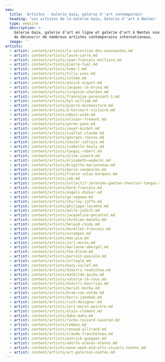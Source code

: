 ```yaml
---
seo:
  title: 'Artistes - Galerie Gaïa, galerie d''art contemporain'
  heading: 'Les artistes de la Galerie Gaïa, Galerie d''art à Nantes'
  type: website
  description: >-
    Galerie Gaïa, galerie d'art en ligne et galerie d'art à Nantes vous propose
    de découvrir de nombreux artistes contemporains internationaux.
  image: ''
artists:
  - artist: content/artists/la-selection-des-nouveautes.md
  - artist: content/artists/laure-carre.md
  - artist: content/artists/jean-francois-molliere.md
  - artist: content/artists/pierre-tual.md
  - artist: content/artists/toma-l.md
  - artist: content/artists/tilly-yves.md
  - artist: content/artists/isthme.md
  - artist: content/artists/annick-argant.md
  - artist: content/artists/jacques-le-brusq.md
  - artist: content/artists/virginie-chardon.md
  - artist: content/artists/francoise-paressant-1.md
  - artist: content/artists/byl-william.md
  - artist: content/artists/pierre-muckensturm.md
  - artist: content/artists/d-harcourt-victoire.md
  - artist: content/artists/edwin-wide.md
  - artist: content/artists/olivier-fremont.md
  - artist: content/artists/peron-yann.md
  - artist: content/artists/jouet-michel.md
  - artist: content/artists/viallat-claude.md
  - artist: content/artists/georges-rousse.md
  - artist: content/artists/xavier-jallais.md
  - artist: content/artists/isabelle-healy.md
  - artist: content/artists/tangui-robert.md
  - artist: content/artists/aline-isoard.md
  - artist: content/artists/elisabeth-wadecki.md
  - artist: content/artists/brigitte-marionneau.md
  - artist: content/artists/marie-vandooren.md
  - artist: content/artists/franco-salas-borquez.md
  - artist: content/artists/job.md
  - artist: content/artists/collectif-jeronimo-gaetan-chevrier-tangui-robert.md
  - artist: content/artists/bard-francois.md
  - artist: content/artists/engels-didier.md
  - artist: content/artists/go-segawa.md
  - artist: content/artists/shirley-jaffe.md
  - artist: content/artists/philippe-lecomte.md
  - artist: content/artists/wolfe-judith.md
  - artist: content/artists/jacqueline-pecantet.md
  - artist: content/artists/chretien-manolo.md
  - artist: content/artists/belaud-cindy.md
  - artist: content/artists/morellet-francois.md
  - artist: content/artists/estampes.md
  - artist: content/artists/man-pia.md
  - artist: content/artists/jorj-morin.md
  - artist: content/artists/marianne-abergel.md
  - artist: content/artists/the-blind.md
  - artist: content/artists/parrein-pascale.md
  - artist: content/artists/villegle.md
  - artist: content/artists/kazy-usclef.md
  - artist: content/artists/dimitri-roubichou.md
  - artist: content/artists/mathilde-guiho.md
  - artist: content/artists/valerie-le-roux.md
  - artist: content/artists/dimitri-bourriau.md
  - artist: content/artists/muriel-kerba.md
  - artist: content/artists/bram-van-velde.md
  - artist: content/artists/boris-jakobek.md
  - artist: content/artists/rich-designer.md
  - artist: content/artists/jorj-morin-peintre.md
  - artist: content/artists/alain-clement.md
  - artist: content/artists/daha-daha.md
  - artist: content/artists/rycho-ryszard-swierad.md
  - artist: content/artists/combas.md
  - artist: content/artists/renaud-allirand.md
  - artist: content/artists/claude-francheteau.md
  - artist: content/artists/patrick-gueguen.md
  - artist: content/artists/adolfo-arenas-alonso.md
  - artist: content/artists/wave-week-end-arts-visuels-nantes.md
  - artist: content/artists/art-galeries-nantes.md
---
```




